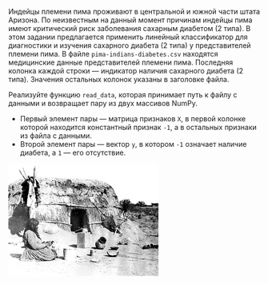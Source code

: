 Индейцы племени пима проживают в центральной и южной части штата Аризона. По неизвестным на данный момент причинам
индейцы пима имеют критический риск заболевания сахарным диабетом (2 типа). В этом задании предлагается применить линейный
классификатор для диагностики и изучения сахарного диабета (2 типа) у представителей племени пима.
В файле `pima-indians-diabetes.csv` находятся медицинские данные представителей племени пима.
Последняя колонка каждой строки — индикатор наличия сахарного диабета (2 типа). Значения остальных колонок указаны в заголовке
файла.

Реализуйте функцию `read_data`, которая принимает путь к файлу с данными и возвращает пару из двух массивов NumPy.

- Первый элемент пары — матрица признаков `X`, в первой колонке которой находится константный признак `-1`, а в остальных
признаки из файла с данными.
- Второй элемент пары — вектор `y`, в котором `-1` означает наличие диабета, а `1` — его отсутствие.

![Pima](pima.png)
